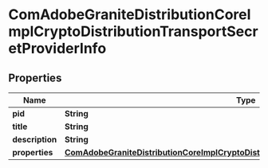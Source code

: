 

# ComAdobeGraniteDistributionCoreImplCryptoDistributionTransportSecretProviderInfo

## Properties

Name | Type | Description | Notes
------------ | ------------- | ------------- | -------------
**pid** | **String** |  |  [optional]
**title** | **String** |  |  [optional]
**description** | **String** |  |  [optional]
**properties** | [**ComAdobeGraniteDistributionCoreImplCryptoDistributionTransportSecretProviderProperties**](ComAdobeGraniteDistributionCoreImplCryptoDistributionTransportSecretProviderProperties.md) |  |  [optional]



